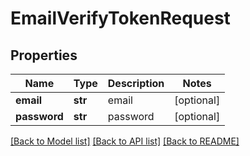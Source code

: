 # EmailVerifyTokenRequest

## Properties
Name | Type | Description | Notes
------------ | ------------- | ------------- | -------------
**email** | **str** | email | [optional] 
**password** | **str** | password | [optional] 

[[Back to Model list]](../README.md#documentation-for-models) [[Back to API list]](../README.md#documentation-for-api-endpoints) [[Back to README]](../README.md)


